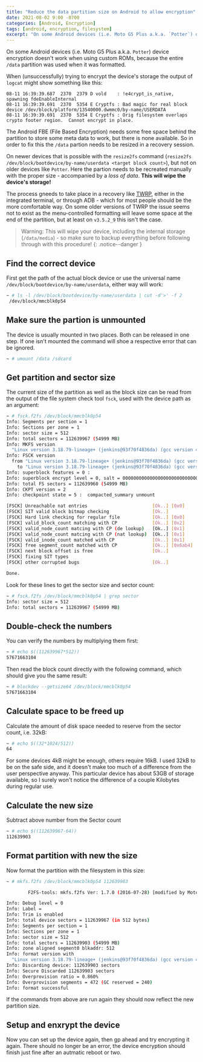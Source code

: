 ```yaml
---
title: "Reduce the data partition size on Android to allow encryption"
date: 2021-08-02 9:00 -0700
categories: [Android, Encryption]
tags: [android, encryption, filesystem]
excerpt: "On some Android devices (i.e. Moto G5 Plus a.k.a. `Potter`) device encryption doesn't work when installing a custom ROM, because the entire `/data` partition was used when it was formatted."
---
```


On some Android devices (i.e. Moto G5 Plus a.k.a. `Potter`) device encryption doesn't work when using custom ROMs, because the entire `/data` partition was used when it was formatted.

When (unsuccessfully) trying to encrypt the device's storage the output of `logcat` might show something like this:

```
08-11 16:39:39.687  2370  2379 D vold    : !e4crypt_is_native, spawning fdeEnableInternal
08-11 16:39:39.691  2370  5354 E Cryptfs : Bad magic for real block device /dev/block/platform/13540000.dwmmc0/by-name/USERDATA
08-11 16:39:39.691  2370  5354 E Cryptfs : Orig filesystem overlaps crypto footer region.  Cannot encrypt in place.
```

The Android FBE (File Based Encryption) needs some free space behind the partition to store some meta data to work, but there is none available. So in order to fix this the `/data` partion needs to be resized in a recovery session.

On newer devices that is possible with the `resize2fs` command (`resize2fs /dev/block/bootdevice/by-name/userdata <target block count>`), but not on older devices like `Potter`. Here the partion needs to be recreated manually with the proper size - accompanied by a *loss of data*. **This will wipe the device's storage!**

The process gneeds to take place in a recovery like [TWRP](https://twrp.me/), either in the integrated terminal, or through ADB - which for most people should be the more comfortable way.
On some older versions of TWRP the issue seems not to exist as the menu-controlled formatting will leave some space at the end of the partition, but at least on `v3.5.2_9` this isn't the case.

> Warning: This will wipe your device, including the internal storage (`/data/media`) - so make sure to backup everything before following through with this procedure!
{: .notice--danger }

## Find the correct device

First get the path of the actual block device or use the universal name `/dev/block/bootdevice/by-name/userdata`, either way will work:

```bash
~ # ls -l /dev/block/bootdevice/by-name/userdata | cut -d'>' -f 2
 /dev/block/mmcblk0p54
```

## Make sure the partion is unmounted

The device is usually mounted in two places. Both can be released in one step. If one isn't mounted the command will shoe a respective error that can be ignored.

```bash
~ # umount /data /sdcard
```

## Get partition and sector size

The current size of the partition as well as the block size can be read from the output of the file system check tool `fsck`, used with the device path as an argument:

```bash
~ # fsck.f2fs /dev/block/mmcblk0p54
Info: Segments per section = 1
Info: Sections per zone = 1
Info: sector size = 512
Info: total sectors = 112639967 (54999 MB)
Info: MKFS version
  "Linux version 3.18.79-lineage+ (jenkins@93f70f4836da) (gcc version 4.9 20150123 (prerelease) (GCC) ) #1 SMP PREEMPT Tue Apr 6 16:23:32 UTC 2021"
Info: FSCK version
  from "Linux version 3.18.79-lineage+ (jenkins@93f70f4836da) (gcc version 4.9 20150123 (prerelease) (GCC) ) #1 SMP PREEMPT Tue Apr 6 16:23:32 UTC 2021"
    to "Linux version 3.18.79-lineage+ (jenkins@93f70f4836da) (gcc version 4.9 20150123 (prerelease) (GCC) ) #1 SMP PREEMPT Tue Apr 6 16:23:32 UTC 2021"
Info: superblock features = 0 :
Info: superblock encrypt level = 0, salt = 00000000000000000000000000000000
Info: total FS sectors = 112639960 (54999 MB)
Info: CKPT version = 2
Info: checkpoint state = 5 :  compacted_summary unmount

[FSCK] Unreachable nat entries                        [Ok..] [0x0]
[FSCK] SIT valid block bitmap checking                [Ok..]
[FSCK] Hard link checking for regular file            [Ok..] [0x0]
[FSCK] valid_block_count matching with CP             [Ok..] [0x2]
[FSCK] valid_node_count matcing with CP (de lookup)   [Ok..] [0x1]
[FSCK] valid_node_count matcing with CP (nat lookup)  [Ok..] [0x1]
[FSCK] valid_inode_count matched with CP              [Ok..] [0x1]
[FSCK] free segment_count matched with CP             [Ok..] [0x6ab4]
[FSCK] next block offset is free                      [Ok..]
[FSCK] fixing SIT types
[FSCK] other corrupted bugs                           [Ok..]

Done.
```

Look for these lines to get the sector size and sector count:

```bash
~ # fsck.f2fs /dev/block/mmcblk0p54 | grep sector
Info: sector size = 512
Info: total sectors = 112639967 (54999 MB)
```

## Double-check the numbers

You can verify the numbers by multiplying them first:

```bash
~ # echo $((112639967*512))
57671663104
```

Then read the block count directly with the following command, which should give you the same result:

```bash
~ # blockdev --getsize64 /dev/block/mmcblk0p54
57671663104
```

## Calculate space to be freed up

Calculate the amount of disk space needed to reserve from the sector count, i.e. 32kB:

```bash
~ # echo $((32*1024/512))
64
```

For some devices 4kB might be enough, others require 16kB. I used 32kB to be on the safe side, and it doesn't make too much of a difference from the user perspective anyway. This particular device has about 53GB of storage available, so I surely won't notice the difference of a couple Kilobytes during regular use.

## Calculate the new size

Subtract above number from the Sector count

```bash
~ # echo $((112639967-64))
112639903
```

## Format partition with new the size

Now format the partition with the filesystem in this size:

```bash
~ # mkfs.f2fs /dev/block/mmcblk0p54 112639903

        F2FS-tools: mkfs.f2fs Ver: 1.7.0 (2016-07-28) [modified by Motorola to reserve space]

Info: Debug level = 0
Info: Label =
Info: Trim is enabled
Info: total device sectors = 112639967 (in 512 bytes)
Info: Segments per section = 1
Info: Sections per zone = 1
Info: sector size = 512
Info: total sectors = 112639903 (54999 MB)
Info: zone aligned segment0 blkaddr: 512
Info: format version with
  "Linux version 3.18.79-lineage+ (jenkins@93f70f4836da) (gcc version 4.9 20150123 (prerelease) (GCC) ) #1 SMP PREEMPT Tue Apr 6 16:23:32 UTC 2021"
Info: Discarding device: 112639903 sectors
Info: Secure Discarded 112639903 sectors
Info: Overprovision ratio = 0.860%
Info: Overprovision segments = 472 (GC reserved = 240)
Info: format successful
```

If the commands from above are run again they should now reflect the new partition size.

## Setup and enxrypt the device

Now you can set up the device again, then gp ahead and try encrypting it again. There should no longer be an error, the device encryption should finish just fine after an autmatic reboot or two.
